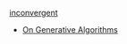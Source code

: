 [inconvergent](https://inconvergent.net/)
- [On Generative Algorithms](https://inconvergent.net/generative/)
